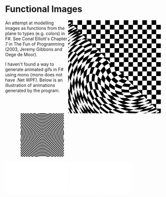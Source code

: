 # Functional Images

<img align="right" src="test.png" width="300" />

An attempt at modelling images as functions from the plane to types (e.g. colors) in F#. See Conal Elliott's Chapter 7 in The Fun of Programming (2003, Jeremy Gibbons and Oege de Moor). 

I haven't found a way to generate animated gifs in F# using mono (mono does not have .Net WPF). Below is an illustration of animations generated by the program.

<img src="polarchecker.gif" height="140" hspace="50"/>

<img src="examples/open_close_blinds.gif" width="100" /> <img src="examples/peacock_feathers.gif" width="100" /> <img src="examples/relaxed_rays.gif" width="100" /> <img src="examples/relaxed_rings.gif" width="100" />
